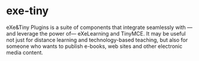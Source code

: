 # exe-tiny
eXe&amp;Tiny Plugins is a suite of components that integrate seamlessly with —and leverage the power of— eXeLearning and TinyMCE. It may be useful not just for distance learning and technology-based teaching, but also for someone who wants to publish e-books, web sites and other electronic media content.
